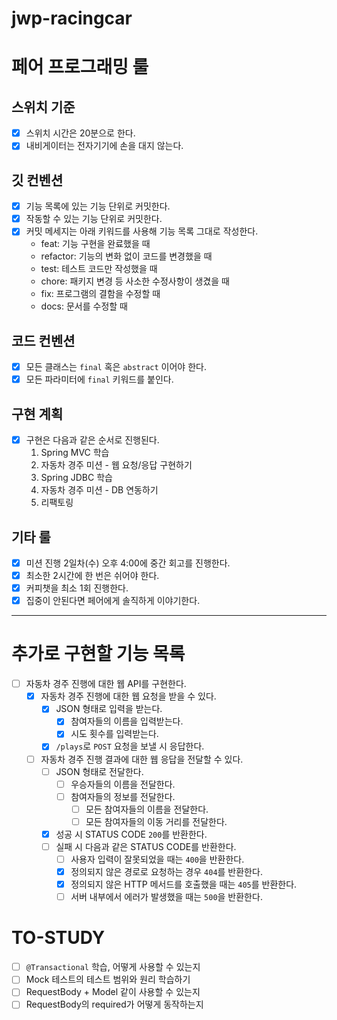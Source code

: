 # jwp-racingcar

# 페어 프로그래밍 룰

## 스위치 기준

- [x] 스위치 시간은 20분으로 한다.
- [x] 내비게이터는 전자기기에 손을 대지 않는다.

## 깃 컨벤션

- [x] 기능 목록에 있는 기능 단위로 커밋한다.
- [x] 작동할 수 있는 기능 단위로 커밋한다.
- [x] 커밋 메세지는 아래 키워드를 사용해 기능 목록 그대로 작성한다.
    - feat: 기능 구현을 완료했을 때
    - refactor: 기능의 변화 없이 코드를 변경했을 때
    - test: 테스트 코드만 작성했을 때
    - chore: 패키지 변경 등 사소한 수정사항이 생겼을 때
    - fix: 프로그램의 결함을 수정할 때
    - docs: 문서를 수정할 때

## 코드 컨벤션

- [x] 모든 클래스는 `final` 혹은 `abstract` 이어야 한다.
- [x] 모든 파라미터에 `final` 키워드를 붙인다.

## 구현 계획

- [x] 구현은 다음과 같은 순서로 진행된다.
    1. Spring MVC 학습
    2. 자동차 경주 미션 - 웹 요청/응답 구현하기
    3. Spring JDBC 학습
    4. 자동차 경주 미션 - DB 연동하기
    5. 리팩토링

## 기타 룰

- [x] 미션 진행 2일차(수) 오후 4:00에 중간 회고를 진행한다.
- [x] 최소한 2시간에 한 번은 쉬어야 한다.
- [x] 커피챗을 최소 1회 진행한다.
- [x] 집중이 안된다면 페어에게 솔직하게 이야기한다.

---

# 추가로 구현할 기능 목록

- [ ] 자동차 경주 진행에 대한 웹 API를 구현한다.
    - [x] 자동차 경주 진행에 대한 웹 요청을 받을 수 있다.
        - [x] JSON 형태로 입력을 받는다.
            - [x] 참여자들의 이름을 입력받는다.
            - [x] 시도 횟수를 입력받는다.
        - [x] `/plays`로 `POST` 요청을 보낼 시 응답한다.
    - [ ] 자동차 경주 진행 결과에 대한 웹 응답을 전달할 수 있다.
        - [ ] JSON 형태로 전달한다.
            - [ ] 우승자들의 이름을 전달한다.
            - [ ] 참여자들의 정보를 전달한다.
                - [ ] 모든 참여자들의 이름을 전달한다.
                - [ ] 모든 참여자들의 이동 거리를 전달한다.
        - [x] 성공 시 STATUS CODE `200`를 반환한다.
        - [ ] 실패 시 다음과 같은 STATUS CODE를 반환한다.
            - [ ] 사용자 입력이 잘못되었을 때는 `400`을 반환한다.
            - [x] 정의되지 않은 경로로 요청하는 경우 `404`를 반환한다.
            - [x] 정의되지 않은 HTTP 메서드를 호출했을 때는 `405`를 반환한다.
            - [ ] 서버 내부에서 에러가 발생했을 때는 `500`을 반환한다.

# TO-STUDY

- [ ] `@Transactional` 학습, 어떻게 사용할 수 있는지
- [ ] Mock 테스트의 테스트 범위와 원리 학습하기
- [ ] RequestBody + Model 같이 사용할 수 있는지
- [ ] RequestBody의 required가 어떻게 동작하는지
